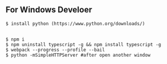 ## For Windows Develoer

    $ install python (https://www.python.org/downloads/)


    $ npm i
    $ npm uninstall typescript -g && npm install typescript -g
    $ webpack --progress --profile --bail
    $ python -mSimpleHTTPServer #after open another window

